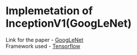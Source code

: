 # Implemetation of InceptionV1(GoogLeNet) 
Link for the paper - [GoogLeNet](https://arxiv.org/pdf/1409.4842v1.pdf)<br>
Framework used - [Tensorflow](https://www.tensorflow.org/)<br>
